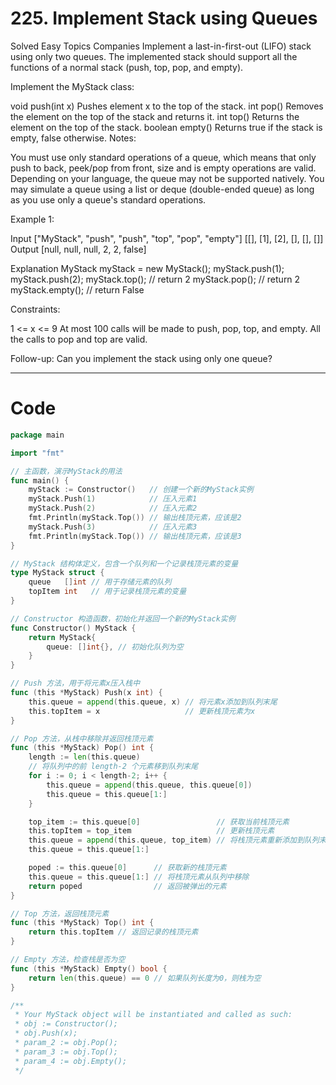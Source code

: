 # 225. Implement Stack using Queues

Solved
Easy
Topics
Companies
Implement a last-in-first-out (LIFO) stack using only two queues. The implemented stack should support all the functions of a normal stack (push, top, pop, and empty).

Implement the MyStack class:

void push(int x) Pushes element x to the top of the stack.
int pop() Removes the element on the top of the stack and returns it.
int top() Returns the element on the top of the stack.
boolean empty() Returns true if the stack is empty, false otherwise.
Notes:

You must use only standard operations of a queue, which means that only push to back, peek/pop from front, size and is empty operations are valid.
Depending on your language, the queue may not be supported natively. You may simulate a queue using a list or deque (double-ended queue) as long as you use only a queue's standard operations.

Example 1:

Input
["MyStack", "push", "push", "top", "pop", "empty"]
[[], [1], [2], [], [], []]
Output
[null, null, null, 2, 2, false]

Explanation
MyStack myStack = new MyStack();
myStack.push(1);
myStack.push(2);
myStack.top(); // return 2
myStack.pop(); // return 2
myStack.empty(); // return False

Constraints:

1 <= x <= 9
At most 100 calls will be made to push, pop, top, and empty.
All the calls to pop and top are valid.

Follow-up: Can you implement the stack using only one queue?

---

# Code

```go
package main

import "fmt"

// 主函数，演示MyStack的用法
func main() {
	myStack := Constructor()   // 创建一个新的MyStack实例
	myStack.Push(1)            // 压入元素1
	myStack.Push(2)            // 压入元素2
	fmt.Println(myStack.Top()) // 输出栈顶元素，应该是2
	myStack.Push(3)            // 压入元素3
	fmt.Println(myStack.Top()) // 输出栈顶元素，应该是3
}

// MyStack 结构体定义，包含一个队列和一个记录栈顶元素的变量
type MyStack struct {
	queue   []int // 用于存储元素的队列
	topItem int   // 用于记录栈顶元素的变量
}

// Constructor 构造函数，初始化并返回一个新的MyStack实例
func Constructor() MyStack {
	return MyStack{
		queue: []int{}, // 初始化队列为空
	}
}

// Push 方法，用于将元素x压入栈中
func (this *MyStack) Push(x int) {
	this.queue = append(this.queue, x) // 将元素x添加到队列末尾
	this.topItem = x                   // 更新栈顶元素为x
}

// Pop 方法，从栈中移除并返回栈顶元素
func (this *MyStack) Pop() int {
	length := len(this.queue)
	// 将队列中的前 length-2 个元素移到队列末尾
	for i := 0; i < length-2; i++ {
		this.queue = append(this.queue, this.queue[0])
		this.queue = this.queue[1:]
	}

	top_item := this.queue[0]                 // 获取当前栈顶元素
	this.topItem = top_item                   // 更新栈顶元素
	this.queue = append(this.queue, top_item) // 将栈顶元素重新添加到队列末尾
	this.queue = this.queue[1:]

	poped := this.queue[0]      // 获取新的栈顶元素
	this.queue = this.queue[1:] // 将栈顶元素从队列中移除
	return poped                // 返回被弹出的元素
}

// Top 方法，返回栈顶元素
func (this *MyStack) Top() int {
	return this.topItem // 返回记录的栈顶元素
}

// Empty 方法，检查栈是否为空
func (this *MyStack) Empty() bool {
	return len(this.queue) == 0 // 如果队列长度为0，则栈为空
}

/**
 * Your MyStack object will be instantiated and called as such:
 * obj := Constructor();
 * obj.Push(x);
 * param_2 := obj.Pop();
 * param_3 := obj.Top();
 * param_4 := obj.Empty();
 */
```
